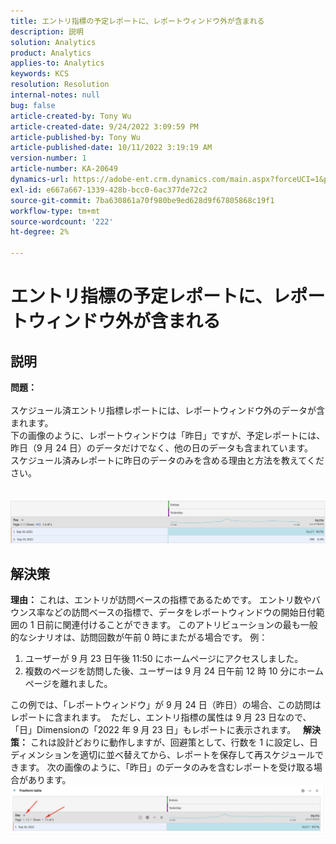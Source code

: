 ```yaml
---
title: エントリ指標の予定レポートに、レポートウィンドウ外が含まれる
description: 説明
solution: Analytics
product: Analytics
applies-to: Analytics
keywords: KCS
resolution: Resolution
internal-notes: null
bug: false
article-created-by: Tony Wu
article-created-date: 9/24/2022 3:09:59 PM
article-published-by: Tony Wu
article-published-date: 10/11/2022 3:19:19 AM
version-number: 1
article-number: KA-20649
dynamics-url: https://adobe-ent.crm.dynamics.com/main.aspx?forceUCI=1&pagetype=entityrecord&etn=knowledgearticle&id=0d31ceec-1a3c-ed11-9db1-0022480869de
exl-id: e667a667-1339-428b-bcc0-6ac377de72c2
source-git-commit: 7ba630861a70f980be9ed628d9f67805868c19f1
workflow-type: tm+mt
source-wordcount: '222'
ht-degree: 2%

---
```


# エントリ指標の予定レポートに、レポートウィンドウ外が含まれる

## 説明

<b>問題：
<br> </b>
<br>スケジュール済エントリ指標レポートには、レポートウィンドウ外のデータが含まれます。
<br>下の画像のように、レポートウィンドウは「昨日」ですが、予定レポートには、昨日（9 月 24 日）のデータだけでなく、他の日のデータも含まれています。
<br>スケジュール済みレポートに昨日のデータのみを含める理由と方法を教えてください。
<br> 
<br> 
<br>![](assets/___22f102a4-1b3c-ed11-9db1-0022480869de___.png)

## 解決策


<b>理由：</b>
これは、エントリが訪問ベースの指標であるためです。
エントリ数やバウンス率などの訪問ベースの指標で、データをレポートウィンドウの開始日付範囲の 1 日前に関連付けることができます。 このアトリビューションの最も一般的なシナリオは、訪問回数が午前 0 時にまたがる場合です。 例：

1. ユーザーが 9 月 23 日午後 11:50 にホームページにアクセスしました。
2. 複数のページを訪問した後、ユーザーは 9 月 24 日午前 12 時 10 分にホームページを離れました。


この例では、「レポートウィンドウ」が 9 月 24 日（昨日）の場合、この訪問はレポートに含まれます。 
ただし、エントリ指標の属性は 9 月 23 日なので、「日」Dimensionの「2022 年 9 月 23 日」もレポートに表示されます。
 
<b>解決策：</b>
これは設計どおりに動作しますが、回避策として、行数を 1 に設定し、日ディメンションを適切に並べ替えてから、レポートを保存して再スケジュールできます。 次の画像のように、「昨日」のデータのみを含むレポートを受け取る場合があります。
 
![](assets/0905936a-1b3c-ed11-9db1-0022480869de.png)
